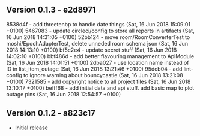Version 0.1.3 - e2d8971
------------------------
8538d4f - add threetenbp to handle date things (Sat, 16 Jun 2018 15:09:01 +0100) <Elliot Tormey>
5467083 - update circleci/config to store all reports in artifacts (Sat, 16 Jun 2018 14:31:05 +0100) <Elliot Tormey>
52bb124 - move room/RoomConverterTest to moshi/EpochAdapterTest, delete unneded room schema json (Sat, 16 Jun 2018 14:13:10 +0100) <Elliot Tormey>
bf5c2e4 - update secret stuff (Sat, 16 Jun 2018 14:02:10 +0100) <Elliot Tormey>
bbf486d - add better flavouring management to ApiModule (Sat, 16 Jun 2018 14:01:51 +0100) <Elliot Tormey>
2dba027 - use location name instead of ID in list_item_outage (Sat, 16 Jun 2018 13:21:46 +0100) <Elliot Tormey>
95dcb04 - add lint-config to ignore warning about bouncycastle (Sat, 16 Jun 2018 13:21:08 +0100) <Elliot Tormey>
7321585 - add copyright notice to all project files (Sat, 16 Jun 2018 13:10:17 +0100) <Elliot Tormey>
befff68 - add initial data and api stuff. add basic map to plot outage pins (Sat, 16 Jun 2018 12:54:57 +0100) <Elliot Tormey>

Version 0.1.2 - a823c17
------------------------
* Initial release
